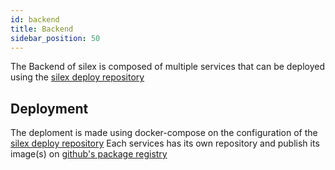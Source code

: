 ```yaml
---
id: backend
title: Backend
sidebar_position: 50
---
```


The Backend of silex is composed of multiple services that can be deployed using the [silex deploy repository](https://github.com/ArtFXDev/zou-deploy)

## Deployment

The deploment is made using docker-compose on the configuration of the [silex deploy repository](https://github.com/ArtFXDev/zou-deploy)
Each services has its own repository and publish its image(s) on [github's package registry](https://github.com/orgs/ArtFXDev/packages)
